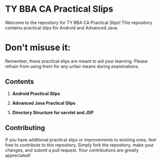# TY BBA CA Practical Slips

Welcome to the repository for TY BBA CA Practical Slips! This repository contains practical slips for Android and Advanced Java.

# **Don't misuse it**: 

Remember, these practical slips are meant to aid your learning. Please refrain from using them for any unfair means during examinations.

## Contents

1. **Android Practical Slips**
    
2. **Advanced Java Practical Slips**

3. **Directory Structure for servlet and JSP**


## Contributing

If you have additional practical slips or improvements to existing ones, feel free to contribute to this repository. Simply fork the repository, make your changes, and submit a pull request. Your contributions are greatly appreciated!




